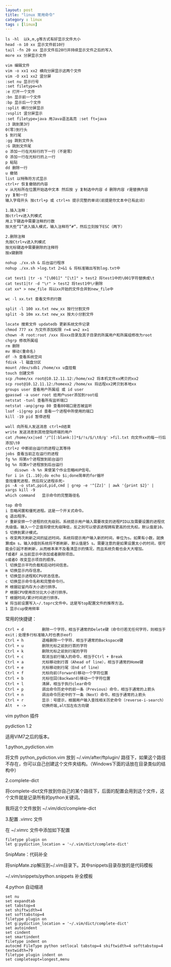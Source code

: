 ```yaml
---
layout: post
title: "linux 常用命令"
category : linux
tags : [linux]
---
```


	ls -hl  以k,m,g等方式有好显示文件大小
	head -n 10 xx 显示文件前10行
	tail -fn 20 xx 显示文件后20行并持续显示文件之后的写入
	more xx 分屏显示文件
	
	vim 编辑文件
	vim -o xx1 xx2 横向分屏显示这两个文件
	vim -O xx1 xx2 竖分屏
    :set nu 显示行号
    :set filetype=sh
	:e 打开一个文件
	:bn 显示前一个文件
	:bp 显示后一个文件
	:split 横行分屏显示
	:vsplit 竖分屏显示
	:set filetype=java 用Java语法高亮 :set ft=java
	:3 跳到第3行
	0(零)到行头
	$ 到行尾
	:gg 跳到文件头
	:G 跳到文件尾
	o 添加一行在光标行的下一行（不是零）
	O 添加一行在光标行的上一行
	p 粘贴
	dd 删除一行
	u 撤销
	list 以特殊符方式显示
    ctrl+r 恢复撤销的内容
	v 从光标所在位置开始选中文本 然后按 y 复制选中内容 d 删除内容 r是替换内容
	yy 复制一行
	输入字母开头 按ctrl+p 或 ctrl+n 提示完整的单词(前提是你文本中已有此词)

	1.插入注释：
	按ctrl+v进入列模式
	用上下键选中需要注释的行数
	按大些“I”进入插入模式，输入注释符“#”，然后立刻按下ESC（两下）

	2.删除注释
	先按Ctrl+v进入列模式
	按光标键选中需要删除的注释符
	按x键删除

	nohup ./xx.sh & 后台运行程序
	nohup ./xx.sh >log.txt 2>&1 & 将标准输出写到log.txt中
	
	cat test1 |tr -s "[\001]" "[\t]" > test2 将test1中的\001字符替换成\t
	cat test1|tr -d "\r" > test2 将test1中\r删除
	cat xx* > new_file 将以xx开始的文件合并到new_file中

	wc -l xx.txt 查看文件的行数

	split -l 100 xx.txt new_xx 按行分割文件
	split -b 10m xx.txt new_xx 按大小分割文件

	locate 搜索文件 updatedb 更新系统文件记录
	chmod 777 xx 为文件添加权限 r=4 w=2 x=1
	chown -R root:root /xxx 将xxx目录及其子目录的所属用户和所属组修改为root
	chgrp 修改所属组
	rm 删除
	mv 移动(重命名)
	df -h 查看系统空间
	fdisk -l 磁盘分区
	mount /dev/sdb1 /home/xx u盘挂载
	touch 创建文件
	scp /home/xx root@10.12.11.12:/home/xx2 将本机文件xx拷贝的xx2
	scp root@10.12.11.12:/homexx2 /home/xx 将远程xx2拷贝到本地xx
	groups user 查看用户所属组 或 id user
	gpasswd -a user root 给用户user添加到root组
	netstat -tunl 查看所有监听端口
	netstat -anp|grep 80 查看80端口是否被监听
	lsof -i|grep pid 查看一个进程中所使用的端口
	kill -19 pid 暂停进程
	
	wall 向所有人发送消息 ctrl+d结束
	write 发送消息到其他登陆终端的用户
	cat /home/xx|sed '/^[[:blank:]]*$/!s/$/\t0/g' >fil.txt 向文件xx的每一行后添加\t0
	ctrl+z 中断前台运行的进程让其等待
	jobs 查看当前正在运行的进程
	fg %n 将第n个进程放到前台运行
	bg %n 将第n个进程放到后台运行
        disown -h %n 来使某个作业忽略HUP信号。
	for i in {1..10};do echo $i;done简单的for循环
	查找僵死进程，然后将父进程杀死~
	ps -A -o stat,ppid,pid,cmd | grep -e '^[Zz]' | awk '{print $2}' | xargs kill -9
	which command	显示命令的完整路径名

	top 命令
	i 忽略闲置和僵死进程。这是一个开关式命令。
	q 退出程序。
	r 重新安排一个进程的优先级别。系统提示用户输入需要改变的进程PID以及需要设置的进程优先级值。输入一个正值将使优先级降低，反之则可以使该进程拥有更高的优先权。默认值是10。
	S 切换到累计模式。
	s 改变两次刷新之间的延迟时间。系统将提示用户输入新的时间，单位为s。如果有小数，就换算成m s。输入0值则系统将不断刷新，默认值是5 s。需要注意的是如果设置太小的时间，很可能会引起不断刷新，从而根本来不及看清显示的情况，而且系统负载也会大大增加。
	f或者F 从当前显示中添加或者删除项目。
	o或者O 改变显示项目的顺序。
	l 切换显示平均负载和启动时间信息。
	m 切换显示内存信息。
	t 切换显示进程和CPU状态信息。
	c 切换显示命令名称和完整命令行。
	M 根据驻留内存大小进行排序。
	P 根据CPU使用百分比大小进行排序。
	T 根据时间/累计时间进行排序。
	W 将当前设置写入~/.toprc文件中。这是写top配置文件的推荐方法。
	1 显示cup使用频率

常用的快捷键：

	Ctrl + d        删除一个字符，相当于通常的Delete键（命令行若无任何字符，则相当于exit；处理多行标准输入时也表示eof）
	Ctrl + h        退格删除一个字符，相当于通常的Backspace键
	Ctrl + u        删除光标之前到行首的字符
	Ctrl + k        删除光标之前到行尾的字符
	Ctrl + c        取消当前行输入的命令，相当于Ctrl + Break
	Ctrl + a        光标移动到行首（Ahead of line），相当于通常的Home键
	Ctrl + e        光标移动到行尾（End of line）
	Ctrl + f        光标向前(Forward)移动一个字符位置
	Ctrl + b        光标往回(Backward)移动一个字符位置
	Ctrl + l        清屏，相当于执行clear命令
	Ctrl + p        调出命令历史中的前一条（Previous）命令，相当于通常的上箭头
	Ctrl + n        调出命令历史中的下一条（Next）命令，相当于通常的上箭头
	Ctrl + r        显示：号提示，根据用户输入查找相关历史命令（reverse-i-search）
	Alt  + ->       切换终端,alt加左右方向键

vim python 插件

pydiction 1.2

适用VIM7之后的版本。

1.python_pydiction.vim

将文件 python_pydiction.vim 放到 ~/.vim/after/ftplugin/ 路径下，如果这个路径不存在，你可以自己创建这个文件夹结构。（Windows下面的话放在目录类似的结构中）

2.complete-dict

将complete-dict文件放到你自己的某个路径下，后面的配置会用到这个文件，这个文件就是记录所有的python关键词。

我将这个文件放到 ~/.vim/dict/complete-dict

3.配置 .vimrc 文件

在 ~/.vimrc 文件中添加如下配置 
	
	filetype plugin on
	let g:pydiction_location = '~/.vim/dict/complete-dict'

SnipMate：代码补全

将snipMate.zip解压到~/.vim目录下。其中snippets目录存放的是代码模板

~/.vim/snippets/python.snippets 补全模板

4.python 自动缩进

	set nu
    set expandtab
    set tabstop=4
    set shiftwidth=4
    set softtabstop=4
    filetype plugin on
    let g:pydiction_location = '~/.vim/dict/complete-dict'
    set autoindent
    set cindent
    set smartindent
    filetype indent on
    autocmd FileType python setlocal tabstop=4 shiftwidth=4 softtabstop=4 textwidth=79
    filetype plugin indent on
    set completeopt=longest,menu
